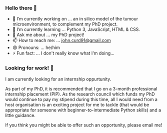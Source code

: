 ### Hello there 👋

- 🔭 I’m currently working on ... an in silico model of the tumour microenvironment, to complement my PhD project.
- 🌱 I’m currently learning ... Python 3, JavaScript, HTML & CSS.
- 💬 Ask me about ... my PhD project!
- 📫 How to reach me: ... john.curd91@gmail.com
- 😄 Pronouns: ... he/him
- ⚡ Fun fact: ... I don't really know what I'm doing...

### Looking for work! 🔎
I am currently looking for an internship oppurtunity.

As part of my PhD, it is recommended that I go on a 3-month professional internship placement (PIP). As the research council which funds my PhD would continue to pay my stipend during this time, all I would need from a host organisation is an exciting project for me to tackle (that would be appropriate for someone with beginner-to-intermediate Python skills) and a little guidance.

If you think you might be able to offer such an opportunity, please email me!
